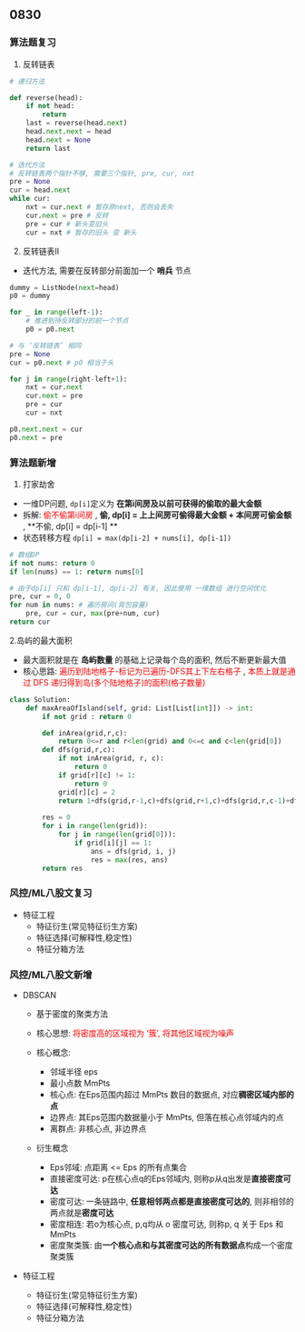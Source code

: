 ## 0830
### 算法题复习
1. 反转链表 
```python  
# 递归方法    

def reverse(head):
    if not head:
        return   
    last = reverse(head.next) 
    head.next.next = head 
    head.next = None 
    return last  

# 迭代方法 
# 反转链表两个指针不够, 需要三个指针, pre, cur, nxt  
pre = None 
cur = head.next 
while cur:  
    nxt = cur.next # 暂存原next, 否则会丢失  
    cur.next = pre # 反转 
    pre = cur # 新头变旧头 
    cur = nxt # 暂存的旧头 变 新头 
```   
2. 反转链表II   
- 迭代方法, 需要在反转部分前面加一个 **哨兵** 节点 
```python 
dummy = ListNode(next=head)
p0 = dummy   

for _ in range(left-1): 
    # 推进到待反转部分的前一个节点 
    p0 = p0.next 

# 与 ‘反转链表’ 相同 
pre = None 
cur = p0.next # p0 相当于头 

for j in range(right-left+1): 
    nxt = cur.next 
    cur.next = pre 
    pre = cur 
    cur = nxt 

p0.next.next = cur 
p0.next = pre 

```   

### 算法题新增 
1. 打家劫舍 
- 一维DP问题, `dp[i]`定义为 **在第i间房及以前可获得的偷取的最大金额**
- 拆解: <font color="red"> 偷不偷第i间房 </font>, **偷, dp[i] = 上上间房可偷得最大金额 + 本间房可偷金额** , **不偷, dp[i] = dp[i-1] **  
- 状态转移方程 ` dp[i] = max(dp[i-2] + nums[i], dp[i-1]) `    

```python  
# 数组DP  
if not nums: return 0 
if len(nums) == 1: return nums[0] 

# 由于dp[i] 只和 dp[i-1], dp[i-2] 有关, 因此使用 一维数组 进行空间优化 
pre, cur = 0, 0 
for num in nums: # 遍历房间(背包容量) 
    pre, cur = cur, max(pre+num, cur) 
return cur  

```   

2.岛屿的最大面积
- 最大面积就是在 **岛屿数量** 的基础上记录每个岛的面积, 然后不断更新最大值
- 核心思路: <font color="red"> 遍历到陆地格子-标记为已遍历-DFS其上下左右格子 </font>, <font color="red"> 本质上就是通过 DFS 递归得到岛(多个陆地格子)的面积(格子数量) </font> 

```python  
class Solution:
    def maxAreaOfIsland(self, grid: List[List[int]]) -> int: 
        if not grid : return 0 

        def inArea(grid,r,c):
            return 0<=r and r<len(grid) and 0<=c and c<len(grid[0]) 
        def dfs(grid,r,c):
            if not inArea(grid, r, c):
                return 0 
            if grid[r][c] != 1:
                return 0 
            grid[r][c] = 2
            return 1+dfs(grid,r-1,c)+dfs(grid,r+1,c)+dfs(grid,r,c-1)+dfs(grid,r,c+1)  
 
        res = 0 
        for i in range(len(grid)):
            for j in range(len(grid[0])):  
                if grid[i][j] == 1:
                    ans = dfs(grid, i, j) 
                    res = max(res, ans) 
        return res 
```  

### 风控/ML八股文复习  
- 特征工程
    - 特征衍生(常见特征衍生方案)
    - 特征选择(可解释性,稳定性) 
    - 特征分箱方法 

### 风控/ML八股文新增 
- DBSCAN  
    - 基于密度的聚类方法
    - 核心思想: <font color="red"> 将密度高的区域视为 ‘簇’, 将其他区域视为噪声 </font>  
    - 核心概念:  
        - 邻域半径 eps 
        - 最小点数 MmPts 
        - 核心点: 在Eps范围内超过 MmPts 数目的数据点, 对应**稠密区域内部的点** 
        - 边界点: 其Eps范围内数据量小于 MmPts, 但落在核心点邻域内的点
        - 离群点: 非核心点, 非边界点 

    - 衍生概念
        - Eps邻域: 点距离 <= Eps 的所有点集合  
        - 直接密度可达: p在核心点q的Eps邻域内, 则称p从q出发是**直接密度可达** 
        - 密度可达: 一条链路中, **任意相邻两点都是直接密度可达的**, 则非相邻的两点就是**密度可达** 
        - 密度相连: 若o为核心点, p,q均从 o 密度可达, 则称p, q 关于 Eps 和 MmPts 
        - 密度聚类簇: 由**一个核心点和与其密度可达的所有数据点**构成一个密度聚类簇 


- 特征工程
    - 特征衍生(常见特征衍生方案)
    - 特征选择(可解释性,稳定性) 
    - 特征分箱方法 